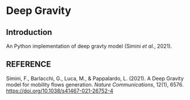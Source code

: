 # Deep Gravity
## Introduction
An Python implementation of deep gravty model (Simini *et al.*, 2021).

## REFERENCE
Simini, F., Barlacchi, G., Luca, M., & Pappalardo, L. (2021). A Deep Gravity model for mobility flows generation. *Nature Communications*, 12(1), 6576. https://doi.org/10.1038/s41467-021-26752-4
